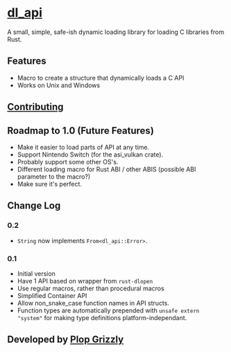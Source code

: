 # [dl_api](https://crates.io/crates/dl_api)
A small, simple, safe-ish dynamic loading library for loading C libraries from
Rust.

## Features
* Macro to create a structure that dynamically loads a C API
* Works on Unix and Windows

## [Contributing](http://plopgrizzly.com/contributing/en#contributing)

## Roadmap to 1.0 (Future Features)
* Make it easier to load parts of API at any time.
* Support Nintendo Switch (for the asi_vulkan crate).
* Probably support some other OS's.
* Different loading macro for Rust ABI / other ABIS (possible ABI parameter to the macro?)
* Make sure it's perfect.

## Change Log
### 0.2
* `String` now implements `From<dl_api::Error>`.

### 0.1
* Initial version
* Have 1 API based on wrapper from `rust-dlopen`
* Use regular macros, rather than procedural macros
* Simplified Container API
* Allow non\_snake\_case function names in API structs.
* Function types are automatically prepended with `unsafe extern "system"` for
making type definitions platform-independant.

## Developed by [Plop Grizzly](http://plopgrizzly.com)
